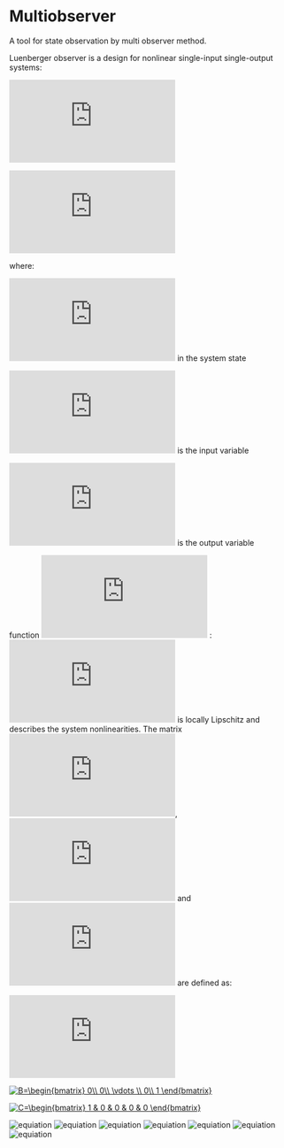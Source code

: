 # Multiobserver
A tool for state observation by multi observer method.

Luenberger observer is  a design for nonlinear single-input single-output systems:

![equiation](http://latex.codecogs.com/gif.latex?%5Cfrac%7B%5Cmathrm%7Bd%7D%20x%28t%29%7D%7B%5Cmathrm%7Bd%7D%20t%7D%3D%20Ax%28t%29&plus;B%5Cphi%20%28x%28t%29%2Cu%28t%29%29)

![equiation](http://latex.codecogs.com/gif.latex?y%28t%29%3DCx%28t%29)


where:

![equiation](http://latex.codecogs.com/gif.latex?x%28t%29%5Cin%20R%5E%7BN%7D) in the system state

![equiation](http://latex.codecogs.com/gif.latex?u%28t%29%5Cin%20R) is the input variable

![equiation](http://latex.codecogs.com/gif.latex?y%28t%29%5Cin%20R) is the output variable

function ![equiation](http://latex.codecogs.com/gif.latex?%5Cphi%20%28x%28t%29%2Cu%28t%29%29)  : ![equiation](http://latex.codecogs.com/gif.latex?R%5E%7BN&plus;1%7D%5Crightarrow%20R) is locally Lipschitz and describes the system nonlinearities.
The matrix ![equiation](http://latex.codecogs.com/gif.latex?A%5Cin%20R%5E%7Bnxn%7D), ![equiation](http://latex.codecogs.com/gif.latex?B%5Cin%20R%5E%7Bnx1%7D) and ![equiation](http://latex.codecogs.com/gif.latex?C%5Cin%20R%5E%7B1xn%7D) are defined as:

![equiation](http://latex.codecogs.com/gif.latex?A%3D%5Cbegin%7Bbmatrix%7D%200%20%26%201%20%26%20%5Ccdots%20%26%20%5Ccdots%20%26%200%20%5C%5C%200%20%26%200%20%26%201%20%26%20%5Ccdots%20%26%200%5C%5C%20%5Cvdots%20%26%20%26%20%5Cddots%20%26%20%26%20%5Cvdots%20%5C%5C%200%20%26%20%5Ccdots%20%26%20%5Ccdots%20%26%200%20%26%201%20%5C%5C%200%20%26%20%5Ccdots%20%26%20%5Ccdots%20%26%20%5Ccdots%20%26%200%20%5Cend%7Bbmatrix%7D)

<a href="http://www.codecogs.com/eqnedit.php?latex=B=\begin{bmatrix}&space;0\\&space;0\\&space;\vdots&space;\\&space;0\\&space;1&space;\end{bmatrix}" target="_blank"><img src="http://latex.codecogs.com/gif.latex?B=\begin{bmatrix}&space;0\\&space;0\\&space;\vdots&space;\\&space;0\\&space;1&space;\end{bmatrix}" title="B=\begin{bmatrix} 0\\ 0\\ \vdots \\ 0\\ 1 \end{bmatrix}" /></a>

<a href="http://www.codecogs.com/eqnedit.php?latex=C=\begin{bmatrix}&space;1&space;&&space;0&space;&&space;0&space;&&space;0&space;&&space;0&space;\end{bmatrix}" target="_blank"><img src="http://latex.codecogs.com/gif.latex?C=\begin{bmatrix}&space;1&space;&&space;0&space;&&space;0&space;&&space;0&space;&&space;0&space;\end{bmatrix}" title="C=\begin{bmatrix} 1 & 0 & 0 & 0 & 0 \end{bmatrix}" /></a>

![equiation]()
![equiation]()
![equiation]()
![equiation]()
![equiation]()
![equiation]()
![equiation]()
